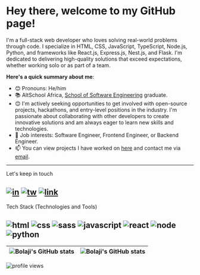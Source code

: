 # Hey there, welcome to my GitHub page!

I'm a full-stack web developer who loves solving real-world problems through code. I specialize in HTML, CSS, JavaScript, TypeScript, Node.js, Python, and frameworks like React.js, Express.js, Nest.js, and Flask. I'm dedicated to delivering high-quality solutions that exceed expectations, whether working solo or as part of a team.

**Here's a quick summary about me**:

- 😊 Pronouns: He/him
- 📚 AltSchool Africa, [School of Software Engineering](https://altschoolafrica.com/schools/engineering) graduate.
- 😊 I'm actively seeking opportunities to get involved with open-source projects, hackathons, and entry-level positions in the industry. I'm passionate about collaborating with other developers to create innovative solutions and am always eager to learn new skills and technologies.
- 💼 Job interests: Software Engineer, Frontend Engineer, or Backend Engineer.
- 📫 You can view projects I have worked on [here](https://github.com/omobolajisonde?tab=repositories) and contact me via <a href="mailto:wisdomomobolaji@gmail.com">email</a>.
---
Let's keep in touch

<a href="https://www.linkedin.com/in/omobolajisonde/">![in](https://user-images.githubusercontent.com/70530526/194545129-cbf39e7d-4585-4496-8ecb-af2110e9a6a5.png)</a>
<a href="https://twitter.com/iamsonde">![tw](https://user-images.githubusercontent.com/70530526/194545182-2a7e8263-28a5-4258-8a71-7612f5f3d1bf.png)</a>
<a href="#">![link](https://user-images.githubusercontent.com/70530526/194545073-72e9972d-66a9-4b10-b217-ddca946946b3.png)</a>
---
Tech Stack (Technologies and Tools)

![html](https://user-images.githubusercontent.com/70530526/225276225-b0feb6a6-dd6e-42a3-a37e-797873013785.png)
![css](https://user-images.githubusercontent.com/70530526/225276324-49afacde-ffe4-49b3-b819-624bf980b061.png)
![sass](https://user-images.githubusercontent.com/70530526/225276362-f358ec3c-bd0a-430e-8edb-bb042b00acea.png)
![javascript](https://user-images.githubusercontent.com/70530526/225276399-9d4a42a4-f124-4d44-a592-8204271e0e50.png)
![react](https://user-images.githubusercontent.com/70530526/225276412-4fde2ab6-71c1-41ed-8395-a7efa846133b.png)
![node](https://user-images.githubusercontent.com/70530526/225276462-3701896e-607b-4c5d-a968-cd4727e24c3e.png)
![python](https://user-images.githubusercontent.com/70530526/225276491-7adfff4d-86c0-4870-b725-b70303fe6b48.png)
---

| <img align="center" src="https://github-readme-stats.vercel.app/api?username=omobolajisonde&theme=tokyonight&show_icons=true&hide_border=true" alt="Bolaji's GitHub stats" /> | <img align="center" src="https://github-readme-stats.vercel.app/api/top-langs/?username=omobolajisonde&theme=dark&layout=compact&langs_count=8&hide=php&hide_border=true" alt="Bolaji's GitHub stats" /> |
| ------------- | ------------- |

<img src="https://gpvc.arturio.dev/omobolajisonde" alt="profile views">

